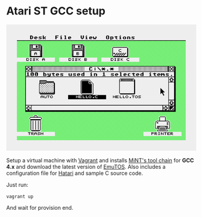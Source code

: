 # Atari ST GCC setup

![GEM screenshot](gem_screenshot.png)

Setup a virtual machine with [Vagrant](https://www.vagrantup.com/) and installs [MiNT's tool chain](http://vincent.riviere.free.fr/soft/m68k-atari-mint/) for **GCC 4.x** and download the latest version of [EmuTOS](https://sourceforge.net/projects/emutos/). Also includes a configuration file for [Hatari](http://hatari.tuxfamily.org/) and sample C source code.

Just run:

````console
vagrant up
````

And wait for provision end.